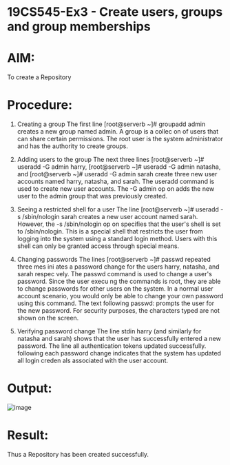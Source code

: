 # 19CS545-Ex3 - Create users, groups and group memberships

# AIM:
To create a Repository

# Procedure:
1. Creating a group 
The first line [root@serverb ~]# groupadd admin creates a new group named 
admin. A group is a collec on of users that can share certain permissions. The root user is the 
system administrator and has the authority to create groups. 

2. Adding users to the group 
The next three lines [root@serverb ~]# useradd -G admin harry, 
[root@serverb ~]# useradd -G admin natasha, and [root@serverb 
~]# useradd -G admin sarah create three new user accounts named harry, 
natasha, and sarah. The useradd command is used to create new user accounts. The -G 
admin op on adds the new user to the admin group that was previously created. 

3. Seeing a restricted shell for a user 
The line [root@serverb ~]# useradd -s /sbin/nologin sarah creates a 
new user account named sarah. However, the -s /sbin/nologin op on specifies that the 
user's shell is set to /sbin/nologin. This is a special shell that restricts the user from logging 
into the system using a standard login method. Users with this shell can only be granted access 
through special means. 

4. Changing passwords 
The lines [root@serverb ~]# passwd repeated three mes ini ates a password change 
for the users harry, natasha, and sarah respec vely. The passwd command is used to 
change a user's password. 
Since the user execu ng the commands is root, they are able to change passwords for other 
users on the system. In a normal user account scenario, you would only be able to change your 
own password using this command. 
The text following passwd: prompts the user for the new password. For security purposes, the 
characters typed are not shown on the screen. 

5. Verifying password change 
The line stdin harry (and similarly for natasha and sarah) shows that the user has 
successfully entered a new password. 
The line all authentication tokens updated successfully. following each 
password change indicates that the system has updated all login creden als associated with the 
user account.

# Output:
![image](https://github.com/user-attachments/assets/8525a6c3-23e5-42d4-ba39-c800f645376c)

# Result:

Thus a Repository has been created successfully.
